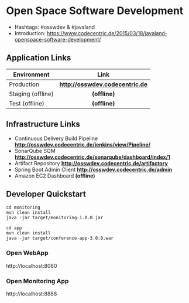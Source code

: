 # Open Space Software Development

* Hashtags: #osswdev & #javaland
* Introduction: https://www.codecentric.de/2015/03/18/javaland-openspace-software-development/

## Application Links

| Environment         | Link          | 
| ------------------- |:-------------:|
| Production | **http://osswdev.codecentric.de** |
| Staging (offline)   | **(offline)** | 
| Test (offline)      | **(offline)** |

## Infrastructure Links

* Continuous Delivery Build Pipeline **http://osswdev.codecentric.de/jenkins/view/Pipeline/**
* SonarQube SQM **http://osswdev.codecentric.de/sonarqube/dashboard/index/1**
* Artifact Repository **http://osswdev.codecentric.de/artifactory**
* Spring Boot Admin Client **http://osswdev.codecentric.de/admin**
* Amazon EC2 Dashboard **(offline)**

## Developer Quickstart

```
cd monitoring
mvn clean install 
java -jar target/monitoring-1.0.0.jar

cd app
mvn clean install
java -jar target/conference-app-3.0.0.war
```

### Open WebApp
http://localhost:8080

### Open Monitoring App
http://localhost:8888
